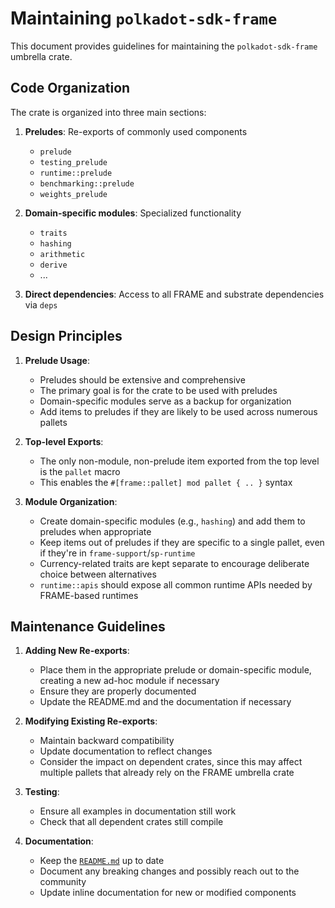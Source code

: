 # Maintaining `polkadot-sdk-frame`

This document provides guidelines for maintaining the `polkadot-sdk-frame` umbrella crate.

## Code Organization

The crate is organized into three main sections:

1. **Preludes**: Re-exports of commonly used components
   - `prelude`
   - `testing_prelude`
   - `runtime::prelude`
   - `benchmarking::prelude`
   - `weights_prelude`

2. **Domain-specific modules**: Specialized functionality
   - `traits`
   - `hashing`
   - `arithmetic`
   - `derive`
   - ...

3. **Direct dependencies**: Access to all FRAME and substrate dependencies via `deps`


## Design Principles

1. **Prelude Usage**:
   - Preludes should be extensive and comprehensive
   - The primary goal is for the crate to be used with preludes
   - Domain-specific modules serve as a backup for organization
   - Add items to preludes if they are likely to be used across numerous pallets

2. **Top-level Exports**:
   - The only non-module, non-prelude item exported from the top level is the `pallet` macro
   - This enables the `#[frame::pallet] mod pallet { .. }` syntax

3. **Module Organization**:
   - Create domain-specific modules (e.g., `hashing`) and add them to preludes when appropriate 
   - Keep items out of preludes if they are specific to a single pallet, even if they're in `frame-support`/`sp-runtime`
   - Currency-related traits are kept separate to encourage deliberate choice between alternatives
   - `runtime::apis` should expose all common runtime APIs needed by FRAME-based runtimes

## Maintenance Guidelines

1. **Adding New Re-exports**:
   - Place them in the appropriate prelude or domain-specific module, creating a new ad-hoc module if necessary
   - Ensure they are properly documented
   - Update the README.md and the documentation if necessary

2. **Modifying Existing Re-exports**:
   - Maintain backward compatibility
   - Update documentation to reflect changes
   - Consider the impact on dependent crates, since this may affect multiple pallets that already rely on the FRAME umbrella crate

3. **Testing**:
   - Ensure all examples in documentation still work
   - Check that all dependent crates still compile

4. **Documentation**:
   - Keep the [`README.md`](./README.md) up to date
   - Document any breaking changes and possibly reach out to the community
   - Update inline documentation for new or modified components
